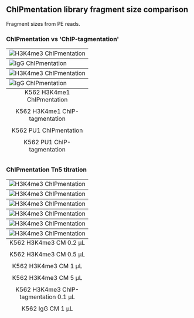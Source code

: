 <h2>ChIPmentation library fragment size comparison</h2>

Fragment sizes from PE reads.

### ChIPmentation vs 'ChIP-tagmentation'

<table>
    <tr>
        <td>
            <img src="https://github.com/ComputationalEpigenetics/chipmentation/blob/master/results/fragment_size/K562_10M_CM_H3K4ME1_nan_PE_1_1_hg19_fragmentDistribution.png" alt="H3K4me3 ChIPmentation"/>
            <caption align="bottom">K562 H3K4me1 ChIPmentation</caption>
        </td>
        <td>
            <img src="https://github.com/ComputationalEpigenetics/chipmentation/blob/master/results/fragment_size/K562_10M_ATAC_H3K4ME1_nan_PE_1_1_hg19_fragmentDistribution.png" alt="IgG ChIPmentation"/>
            <caption align="bottom">K562 H3K4me1 ChIP-tagmentation</caption>
        </td>
    </tr>
    <tr>
        <td>
            <img src="https://github.com/ComputationalEpigenetics/chipmentation/blob/master/results/fragment_size/K562_10M_CM_PU1_nan_PE_1_1_hg19_fragmentDistribution.png" alt="H3K4me3 ChIPmentation"/>
            <caption align="bottom">K562 PU1 ChIPmentation</caption>
        </td>
        <td>
            <img src="https://github.com/ComputationalEpigenetics/chipmentation/blob/master/results/fragment_size/K562_10M_ATAC_PU1_nan_PE_1_1_hg19_fragmentDistribution.png" alt="IgG ChIPmentation"/>
            <caption align="bottom">K562 PU1 ChIP-tagmentation</caption>
        </td>
    </tr>
</table>

### ChIPmentation Tn5 titration

<table>
    <tr>
        <td>
            <img src="https://github.com/ComputationalEpigenetics/chipmentation/blob/master/results/fragment_size/K562_500K_CM_H3K4ME3_nan_02ULTN5_PE_1_1_hg19_fragmentDistribution.png" alt="H3K4me3 ChIPmentation"/>
            <caption align="bottom">K562 H3K4me3 CM 0.2 µL</caption>
        </td>
        <td>
            <img src="https://github.com/ComputationalEpigenetics/chipmentation/blob/master/results/fragment_size/K562_500K_CM_H3K4ME3_nan_05ULTN5_PE_1_1_hg19_fragmentDistribution.png" alt="H3K4me3 ChIPmentation"/>
            <caption align="bottom">K562 H3K4me3 CM 0.5 µL</caption>
        </td>
    </tr>
    <tr>
        <td>
            <img src="https://github.com/ComputationalEpigenetics/chipmentation/blob/master/results/fragment_size/K562_500K_CM_H3K4ME3_nan_1ULTN5_PE_1_1_hg19_fragmentDistribution.png" alt="H3K4me3 ChIPmentation"/>
            <caption align="bottom">K562 H3K4me3 CM 1 µL</caption>
        </td>
        <td>
            <img src="https://github.com/ComputationalEpigenetics/chipmentation/blob/master/results/fragment_size/K562_500K_CM_H3K4ME3_nan_5ULTN5_PE_1_1_hg19_fragmentDistribution.png" alt="H3K4me3 ChIPmentation"/>
            <caption align="bottom">K562 H3K4me3 CM 5 µL</caption>
        </td>
    </tr>
    <tr>        
        <td>
            <img src="https://github.com/ComputationalEpigenetics/chipmentation/blob/master/results/fragment_size/K562_500K_ATAC_H3K4ME3_nan_01ULTN5_PE_1_1_hg19_fragmentDistribution.png" alt="H3K4me3 ChIPmentation"/>
            <caption align="bottom">K562 H3K4me3 ChIP-tagmentation 0.1 µL</caption>
        </td>        
        <td>
            <img src="https://github.com/ComputationalEpigenetics/chipmentation/blob/master/results/fragment_size/K562_500K_CM_IGG_nan_1ULTN5_PE_1_1_hg19_fragmentDistribution.png" alt="H3K4me3 ChIPmentation"/>
            <caption align="bottom">K562 IgG CM 1 µL</caption>
        </td>
    </tr>
</table>
